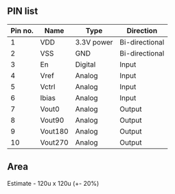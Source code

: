 ## PIN list 
| Pin no. |   Name   |      Type       |   Direction    |
|---------|----------|-----------------|----------------|
|    1    |   VDD    |    3.3V power   | Bi-directional |
|    2    |   VSS    |       GND       | Bi-directional |
|    3    |    En    |     Digital     |     Input      |
|    4    |   Vref   |     Analog      |     Input      |
|    5    |   Vctrl  |     Analog      |     Input      |
|    6    |   Ibias  |     Analog      |     Input      |
|    7    |   Vout0  |     Analog      |     Output     |
|    8    |   Vout90 |     Analog      |     Output     |
|    9    |  Vout180 |     Analog      |     Output     |
|   10    |  Vout270 |     Analog      |     Output     |

## Area
Estimate - 120u x 120u (+- 20%)
